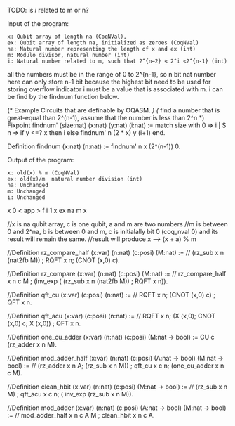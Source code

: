 TODO: is _i_ related to m or n?

Input of the program:

    x: Qubit array of length na (CoqNVal),
    ex: Qubit array of length na, initialized as zeroes (CoqNVal)
    na: Natural number representing the length of x and ex (int)
    m: Modulo divisor, natural number (int)
    i: Natural number related to m, such that 2^{n−2} ≤ 2^i <2^{n-1} (int)


all the numbers must be in the range of 0 to 2^{n-1}, so n bit nat number here can only store n-1 bit because the highest bit need to be used for storing overflow indicator
i must be a value that is associated with m. i can be find by the findnum function below.

(* Example Circuits that are definable by OQASM. *)
(* find a number that is great-equal than 2^(n-1), assume that the number is less than 2^n *)
Fixpoint findnum' (size:nat) (x:nat) (y:nat) (i:nat) := 
       match size with 0 => i
              | S n => if y <=? x then i else findnum' n (2 * x) y (i+1)
       end.

Definition findnum (x:nat) (n:nat) := findnum' n x (2^(n-1)) 0.

Output of the program:

    x: old(x) % m (CoqNVal)
    ex: old(x)/m  natural number division (int)
    na: Unchanged
    m: Unchanged
    i: Unchanged

<pexp gate = 'QFT' > <id> x </id> <vexp> 0 </vexp> </pexp> 
< app > <id> f </id> <vexp op = 'plus' > <id> i </id> <vexp> 1 </vexp> <id> x </id> <id> ex </id> <id> na </id> <id> m </id> </app> 
<pexp gate = 'RQFT' > <id> x </id> </pexp>


//x is na qubit array, c is one qubit, a and m are two numbers
//m is between 0 and 2^na, b is between 0 and m, c is initialally bit 0 (coq_nval 0) and its result will remain the same.
//result will produce x --> (x + a) % m 

//Definition rz_compare_half (x:var) (n:nat) (c:posi) (M:nat) := 
//   (rz_sub x n (nat2fb M)) ; RQFT x n; (CNOT (x,0) c).

//Definition rz_compare (x:var) (n:nat) (c:posi) (M:nat) := 
// rz_compare_half x n c M ; (inv_exp ( (rz_sub x n (nat2fb M)) ; RQFT x n)).

//Definition qft_cu (x:var) (c:posi) (n:nat) := 
//  RQFT x n;  (CNOT (x,0) c) ; QFT x n.

//Definition qft_acu (x:var) (c:posi) (n:nat) := 
//  RQFT x n;  (X (x,0); CNOT (x,0) c; X (x,0)) ; QFT x n.

//Definition one_cu_adder (x:var) (n:nat) (c:posi) (M:nat -> bool) := CU c (rz_adder x n M).

//Definition mod_adder_half (x:var) (n:nat) (c:posi) (A:nat -> bool) (M:nat -> bool) :=
//   (rz_adder x n A; (rz_sub x n M)) ; qft_cu x c n;  (one_cu_adder x n c M).

//Definition clean_hbit (x:var) (n:nat) (c:posi) (M:nat -> bool) := 
//   (rz_sub x n M) ; qft_acu x c n; ( inv_exp (rz_sub x n M)).

//Definition mod_adder (x:var) (n:nat) (c:posi) (A:nat -> bool) (M:nat -> bool) :=
//  mod_adder_half x n c A M ; clean_hbit x n c A.
